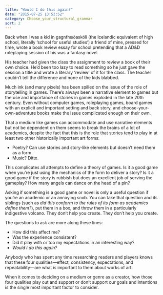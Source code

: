 ```yaml
---
title: "Would I do this again?"
date: "2015-07-25 13:53:52"
category: Choose_your_structural_grammar
sort: 2
---
```


Back when I was a kid in gagnfræðaskóli (the Icelandic equivalent of
high school, literally ‘school for useful studies’) a friend of mine,
pressed for time, wrote a book review essay for school pretending that a
AD&D roleplaying session of his was a fantasy novel.

His teacher had given the class the assignment to review a book of their
own choice. He’d been too lazy to read something so he just gave the
session a title and wrote a literary ‘review’ of it for the class. The
teacher couldn’t tell the difference and none of the kids blabbed.

Much ink (and many pixels) has been spilled on the issue of the role of
storytelling in games. There’s always been a narrative element to games
but the use and importance of stories in games exploded in the late 20th
century. Even without computer games, roleplaying games, board games
with an explicit and important setting and back story, and
choose-your-own-adventure books make the issue complicated enough on
their own.

That a medium like games can accommodate and use narrative elements but
not be dependent on them seems to break the brains of a lot of
academics, despite the fact that this is the role that stories tend to
play in at least two other historically important art forms:

-   Poetry? Can use stories and story-like elements but doesn’t need
    them as a form.
-   Music? Ditto.

This complicates all attempts to define a theory of games. Is
it a good game when you’re just using the mechanics of the form to
deliver a story? Is it a good game if the story is rubbish but does an
excellent job of serving the gameplay? How many angels can dance on the
head of a pin?

Asking if something is a good game or novel is only a useful question if
you’re an academic or an annoying snob. You can take that question and
its siblings (such as *did this conform to the rules of its form as
academics define them?*), put them in a box, and throw them in a
particularly indigestive volcano. They don’t help you create. They don’t
help you create.

The questions to ask are more along these lines:

-   How did this affect me?
-   Was the experience consistent?
-   Did it play with or too my expectations in an interesting way?
-   *Would I do this again?*

Anybody who has spent any time researching readers and players knows
that these four qualities—effect, consistency, expectations, and
repeatability—are what is important to them about works of art.

When it comes to deciding on a medium or genre as a creator, how those
four qualities play out and support or don’t support our goals and
intentions is the single most important factor to consider.
